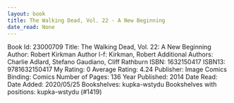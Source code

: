 ```yaml
---
layout: book
title: The Walking Dead, Vol. 22 - A New Beginning
date_read: None
---
```


Book Id: 23000709
Title: The Walking Dead, Vol. 22: A New Beginning
Author: Robert Kirkman
Author l-f: Kirkman, Robert
Additional Authors: Charlie Adlard, Stefano Gaudiano, Cliff Rathburn
ISBN: 1632150417
ISBN13: 9781632150417
My Rating: 0
Average Rating: 4.24
Publisher: Image Comics
Binding: Comics
Number of Pages: 136
Year Published: 2014
Date Read: 
Date Added: 2020/05/25
Bookshelves: kupka-wstydu
Bookshelves with positions: kupka-wstydu (#1419)

